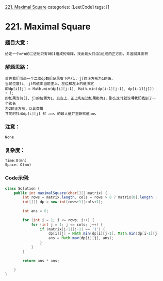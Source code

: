 [221. Maximal Square](https://leetcode.com/problems/maximal-square/)
categories: [LeetCode]
tags: [] 
# 221. Maximal Square

### 题目大意：
    给定一个m*n的二进制只有0和1组成的矩阵，找出最大只由1组成的正方形，并返回其面积
### 解题思路：
    首先我们创造一个二维dp数组记录右下角(i, j)的正方形为1的值，
    当前位置(i, j)的值由当前正上，左边和左上的值决定
    即dp[i][j] = Math.min(dp[i][j-1], Math.min(dp[i-1][j-1], dp[i-1][j])) + 1;
    即如果当前(i, j)的位置为1，且左上，正上和左边如果都为1，那么这时就说明我们找到了一个边长
    为2的正方形，以此类推
    并同时找出dp[i][j] 和 ans 的最大值并重新赋值ans
### 注意：
    None
### 复杂度：
    Time:O(mn)
    Space: O(mn)
### Code示例:
```Java
class Solution {
    public int maximalSquare(char[][] matrix) {
        int rows = matrix.length, cols = rows > 0 ? matrix[0].length : 0;
        int[][] dp = new int[rows+1][cols+1];
        
        int ans = 0;
        
        for (int i = 1; i <= rows; i++) {
            for (int j = 1; j <= cols; j++) {
                if (matrix[i-1][j-1] == '1') {
                    dp[i][j] = Math.min(dp[i][j-1], Math.min(dp[i-1][j-1], dp[i-1][j])) + 1;
                    ans = Math.max(dp[i][j], ans);
                }
            }
        }
        
        return ans * ans;
        
    }
}
```
